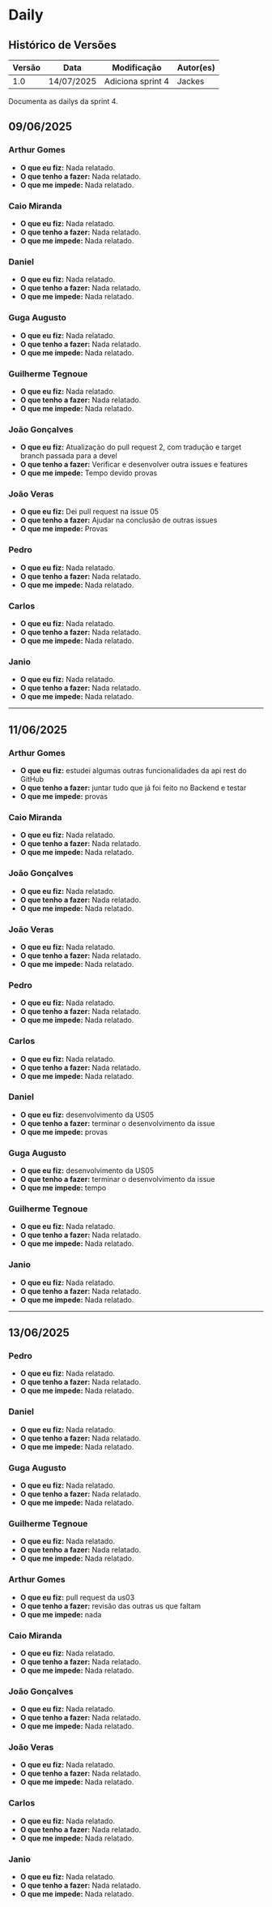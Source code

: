 # Daily

## Histórico de Versões

| Versão | Data       | Modificação       | Autor(es) |
| ------ | ---------- | ----------------- | --------- |
| 1.0    | 14/07/2025 | Adiciona sprint 4 |  Jackes   |

Documenta as dailys da sprint 4.

## 09/06/2025

### Arthur Gomes

* **O que eu fiz:** Nada relatado.
* **O que tenho a fazer:** Nada relatado.
* **O que me impede:** Nada relatado.

### Caio Miranda

* **O que eu fiz:** Nada relatado.
* **O que tenho a fazer:** Nada relatado.
* **O que me impede:** Nada relatado.

### Daniel

* **O que eu fiz:** Nada relatado.
* **O que tenho a fazer:** Nada relatado.
* **O que me impede:** Nada relatado.

### Guga Augusto

* **O que eu fiz:** Nada relatado.
* **O que tenho a fazer:** Nada relatado.
* **O que me impede:** Nada relatado.

### Guilherme Tegnoue

* **O que eu fiz:** Nada relatado.
* **O que tenho a fazer:** Nada relatado.
* **O que me impede:** Nada relatado. 

### João Gonçalves

* **O que eu fiz:** Atualização do pull request 2, com tradução e target branch passada para a devel
* **O que tenho a fazer:** Verificar e desenvolver outra issues e features 
* **O que me impede:** Tempo devido provas

### João Veras

* **O que eu fiz:** Dei pull request na issue 05
* **O que tenho a fazer:** Ajudar na conclusão de outras issues
* **O que me impede:** Provas

### Pedro

* **O que eu fiz:** Nada relatado.
* **O que tenho a fazer:** Nada relatado.
* **O que me impede:** Nada relatado.

### Carlos

* **O que eu fiz:** Nada relatado.
* **O que tenho a fazer:** Nada relatado.
* **O que me impede:** Nada relatado.

### Janio

* **O que eu fiz:** Nada relatado.
* **O que tenho a fazer:** Nada relatado.
* **O que me impede:** Nada relatado. 

---

## 11/06/2025

### Arthur Gomes

* **O que eu fiz:** estudei algumas outras funcionalidades da api rest do GitHub 
* **O que tenho a fazer:** juntar tudo que já foi feito no Backend e testar
* **O que me impede:** provas

### Caio Miranda

* **O que eu fiz:** Nada relatado.
* **O que tenho a fazer:** Nada relatado.
* **O que me impede:** Nada relatado.

### João Gonçalves

* **O que eu fiz:** Nada relatado.
* **O que tenho a fazer:** Nada relatado.
* **O que me impede:** Nada relatado.

### João Veras

* **O que eu fiz:** Nada relatado.
* **O que tenho a fazer:** Nada relatado.
* **O que me impede:** Nada relatado.

### Pedro

* **O que eu fiz:** Nada relatado.
* **O que tenho a fazer:** Nada relatado.
* **O que me impede:** Nada relatado.

### Carlos

* **O que eu fiz:** Nada relatado.
* **O que tenho a fazer:** Nada relatado.
* **O que me impede:** Nada relatado. 

### Daniel

* **O que eu fiz:** desenvolvimento da US05
* **O que tenho a fazer:**  terminar o desenvolvimento da issue
* **O que me impede:** provas

### Guga Augusto

* **O que eu fiz:** desenvolvimento da US05
* **O que tenho a fazer:** terminar o desenvolvimento da issue
* **O que me impede:** tempo

### Guilherme Tegnoue

* **O que eu fiz:** Nada relatado.
* **O que tenho a fazer:** Nada relatado.
* **O que me impede:** Nada relatado.

### Janio

* **O que eu fiz:** Nada relatado.
* **O que tenho a fazer:** Nada relatado.
* **O que me impede:** Nada relatado. 

---

## 13/06/2025

### Pedro

* **O que eu fiz:** Nada relatado.
* **O que tenho a fazer:** Nada relatado.
* **O que me impede:** Nada relatado.

### Daniel

* **O que eu fiz:** Nada relatado.
* **O que tenho a fazer:** Nada relatado.
* **O que me impede:** Nada relatado.

### Guga Augusto

* **O que eu fiz:** Nada relatado.
* **O que tenho a fazer:** Nada relatado.
* **O que me impede:** Nada relatado.

### Guilherme Tegnoue

* **O que eu fiz:** Nada relatado.
* **O que tenho a fazer:** Nada relatado.
* **O que me impede:** Nada relatado. 

### Arthur Gomes

* **O que eu fiz:** pull request da us03
* **O que tenho a fazer:** revisão das outras us que faltam 
* **O que me impede:** nada

### Caio Miranda

* **O que eu fiz:** Nada relatado.
* **O que tenho a fazer:** Nada relatado.
* **O que me impede:** Nada relatado.

### João Gonçalves

* **O que eu fiz:** Nada relatado.
* **O que tenho a fazer:** Nada relatado.
* **O que me impede:** Nada relatado.

### João Veras

* **O que eu fiz:** Nada relatado.
* **O que tenho a fazer:** Nada relatado.
* **O que me impede:** Nada relatado.

### Carlos

* **O que eu fiz:** Nada relatado.
* **O que tenho a fazer:** Nada relatado.
* **O que me impede:** Nada relatado.

### Janio

* **O que eu fiz:** Nada relatado.
* **O que tenho a fazer:** Nada relatado.
* **O que me impede:** Nada relatado. 

